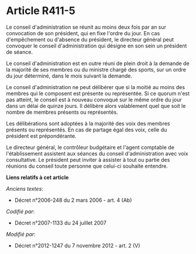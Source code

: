# Article R411-5

Le conseil d'administration se réunit au moins deux fois par an sur convocation de son président, qui en fixe l'ordre du
jour. En cas d'empêchement ou d'absence du président, le directeur général peut convoquer le conseil d'administration qui
désigne en son sein un président de séance. 

Le conseil d'administration est en outre réuni de plein droit à la demande de la majorité de ses membres ou du ministre
chargé des sports, sur un ordre du jour déterminé, dans le mois suivant la demande. 

Le conseil d'administration ne peut délibérer que si la moitié au moins des membres qui le composent est présente ou
représentée. Si ce quorum n'est pas atteint, le conseil est à nouveau convoqué sur le même ordre du jour dans un délai de
quinze jours. Il délibère alors valablement quel que soit le nombre de membres présents ou représentés. 

Les délibérations sont adoptées à la majorité des voix des membres présents ou représentés. En cas de partage égal des voix,
celle du président est prépondérante. 

Le directeur général,      le contrôleur budgétaire  et l'agent comptable de l'établissement assistent aux séances du conseil
d'administration avec voix consultative. Le président peut inviter à assister à tout ou partie des réunions du conseil toute
personne que celui-ci souhaite entendre.

**Liens relatifs à cet article**

_Anciens textes_:

  - Décret n°2006-248 du 2 mars 2006 - art. 4 (Ab)

_Codifié par_:

  - Décret n°2007-1133 du 24 juillet 2007

_Modifié par_:

  - Décret n°2012-1247 du 7 novembre 2012 - art. 2 (V)
